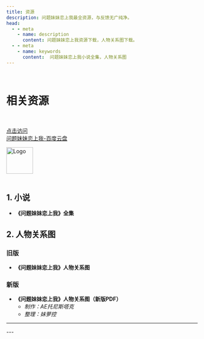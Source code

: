```yaml
---  
title: 资源
description: 问题妹妹恋上我最全资源，与反馈无广纯净。  
head:  
  - - meta  
    - name: description  
      content: 问题妹妹恋上我资源下载，人物关系图下载。  
  - - meta  
    - name: keywords  
      content:  问题妹妹恋上我小说全集，人物关系图
---  
```


<br>



# 相关资源


<br>

<div class="linkcard">
  <a href="https://pan.baidu.com/s/1su8HozOWD5txVSVKfNEUWw?pwd=1u8p" target="_blank">
    <p class="description">点击访问<br><span>问题妹妹恋上我-百度云盘</span></p>
    <div class="logo">
        <img alt="Logo" width="70px" height="70px" src="https://pic1.imgdb.cn/item/67792a4bd0e0a243d4eefcce.jpg" />
    </div>
  </a>
</div>

<br/>

<!-- <div class="linkcard">
  <a href="https://pan.wtmmlsw.cn/%E9%97%AE%E9%A2%98%E5%A6%B9%E5%A6%B9%E6%81%8B%E4%B8%8A%E6%88%91%E8%B5%84%E6%BA%90%E5%90%88%E9%9B%86" target="_blank">
    <p class="description">点击访问<br><span>问题妹妹恋上我-云盘</span></p>
    <div class="logo">
        <img alt="Logo" width="70px" height="70px" src="https://cdn.jsdelivr.net/gh/alist-org/logo@main/logo.svg" />
    </div>
  </a>
</div>
<br> -->

## 1. 小说

- **《问题妹妹恋上我》全集**

  
  

## 2. 人物关系图

### 旧版
- **《问题妹妹恋上我》人物关系图**




### 新版
- **《问题妹妹恋上我》人物关系图（新版PDF）**
   - *制作：AE托尼斯塔克*
   - *整理：妹萝控*

<hr>



<Twikoo :key="resources" />
---